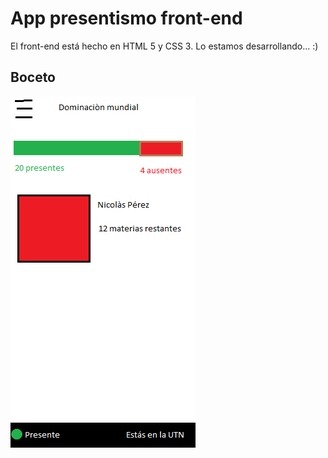 # App presentismo front-end

El front-end está hecho en HTML 5 y CSS 3. Lo estamos desarrollando... :)

## Boceto
![boceto](https://raw.githubusercontent.com/Chiqui1234/App-presentismo-Front-End/master/boceto.png)
